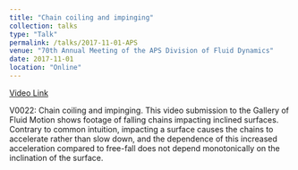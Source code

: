 ```yaml
---
title: "Chain coiling and impinging"
collection: talks
type: "Talk"
permalink: /talks/2017-11-01-APS
venue: "70th Annual Meeting of the APS Division of Fluid Dynamics"
date: 2017-11-01
location: "Online"
---
```


[Video Link](https://doi.org/10.1103/APS.DFD.2017.GFM.V0022)

V0022: Chain coiling and impinging. This video submission to the Gallery of Fluid Motion shows footage of falling chains impacting inclined surfaces. Contrary to common intuition, impacting a surface causes the chains to accelerate rather than slow down, and the dependence of this increased acceleration compared to free-fall does not depend monotonically on the inclination of the surface. 
